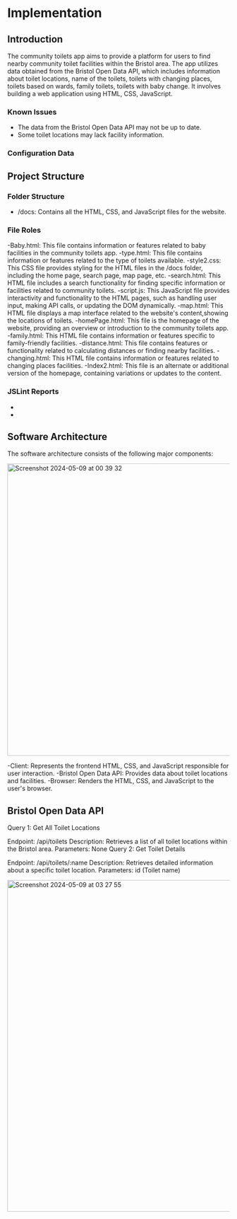 # Implementation

## Introduction
The community toilets app aims to provide a platform for users to find nearby community toilet facilities within the Bristol area. The app utilizes data obtained from the Bristol Open Data API, which includes information about toilet locations, name of the toilets, toilets with changing places, toilets based on wards, family toilets, toilets with baby change. It involves building a web application using  HTML, CSS, JavaScript.
### Known Issues
- The data from the Bristol Open Data API may not be up to date.
- Some toilet locations may lack facility information.
### Configuration Data


## Project Structure

### Folder Structure
- /docs: Contains all the HTML, CSS, and JavaScript files for the website.

### File Roles
-Baby.html: This file contains information or features related to baby facilities in the community toilets app.
-type.html: This file contains information or features related to the type of toilets available.
-style2.css: This CSS file provides styling for the HTML files in the /docs folder, including the home page, search page, map page, etc.
-search.html: This HTML file includes a search functionality for finding specific information or facilities related to community toilets.
-script.js: This JavaScript file provides interactivity and functionality to the HTML pages, such as handling user input, making API calls, or updating the DOM dynamically.
-map.html: This HTML file displays a map interface related to the website's content,showing the locations of toilets.
-homePage.html: This file is the homepage of the website, providing an overview or introduction to the community toilets app.
-family.html: This HTML file contains information or features specific to family-friendly facilities.
-distance.html: This file contains features or functionality related to calculating distances or finding nearby facilities.
-changing.html: This HTML file contains information or features related to changing places facilities.
-Index2.html: This file is an alternate or additional version of the homepage, containing variations or updates to the content.

### JSLint Reports
-
-
## Software Architecture
The software architecture consists of the following major components:

<img width="661" alt="Screenshot 2024-05-09 at 00 39 32" src="https://github.com/ZainabMB/ZainabMB.github.io/assets/148769002/8691ed9e-60b4-4b49-a590-a86420833a5c">

-Client: Represents the frontend HTML, CSS, and JavaScript responsible for user interaction.
-Bristol Open Data API: Provides data about toilet locations and facilities.
-Browser: Renders the HTML, CSS, and JavaScript to the user's browser.

## Bristol Open Data API
Query 1: Get All Toilet Locations

Endpoint: /api/toilets
Description: Retrieves a list of all toilet locations within the Bristol area.
Parameters: None
Query 2: Get Toilet Details

Endpoint: /api/toilets/:name
Description: Retrieves detailed information about a specific toilet location.
Parameters: id (Toilet name)

<img width="750" alt="Screenshot 2024-05-09 at 03 27 55" src="https://github.com/ZainabMB/ZainabMB.github.io/assets/148769002/e3dbfb7f-707d-4932-8945-36d5161138b3">


